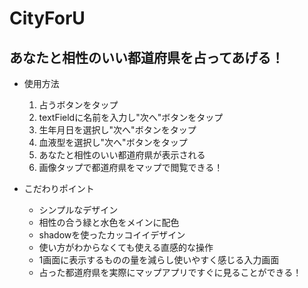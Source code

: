 # CityForU
## あなたと相性のいい都道府県を占ってあげる！


- 使用方法
    1. 占うボタンをタップ
    2. textFieldに名前を入力し"次へ"ボタンをタップ
    3. 生年月日を選択し"次へ"ボタンをタップ
    4. 血液型を選択し"次へ"ボタンをタップ
    5. あなたと相性のいい都道府県が表示される
    6. 画像タップで都道府県をマップで閲覧できる！
    

- こだわりポイント
    - シンプルなデザイン
    - 相性の合う緑と水色をメインに配色
    - shadowを使ったカッコイイデザイン
    - 使い方がわからなくても使える直感的な操作
    - 1画面に表示するものの量を減らし使いやすく感じる入力画面
    - 占った都道府県を実際にマップアプリですぐに見ることができる！
